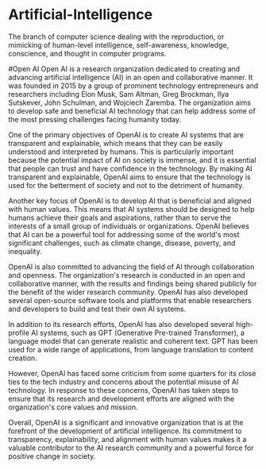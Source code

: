 # Artificial-Intelligence
The branch of computer science dealing with the reproduction, or mimicking of human-level intelligence, self-awareness, knowledge, conscience, and thought in computer programs.



#Open AI
    Open AI is a research organization dedicated to creating and advancing artificial intelligence (AI) in an open and collaborative manner. It was founded in 2015 by a group of prominent technology entrepreneurs and researchers including Elon Musk, Sam Altman, Greg Brockman, Ilya Sutskever, John Schulman, and Wojciech Zaremba. The organization aims to develop safe and beneficial AI technology that can help address some of the most pressing challenges facing humanity today.

One of the primary objectives of OpenAI is to create AI systems that are transparent and explainable, which means that they can be easily understood and interpreted by humans. This is particularly important because the potential impact of AI on society is immense, and it is essential that people can trust and have confidence in the technology. By making AI transparent and explainable, OpenAI aims to ensure that the technology is used for the betterment of society and not to the detriment of humanity.

Another key focus of OpenAI is to develop AI that is beneficial and aligned with human values. This means that AI systems should be designed to help humans achieve their goals and aspirations, rather than to serve the interests of a small group of individuals or organizations. OpenAI believes that AI can be a powerful tool for addressing some of the world's most significant challenges, such as climate change, disease, poverty, and inequality.

OpenAI is also committed to advancing the field of AI through collaboration and openness. The organization's research is conducted in an open and collaborative manner, with the results and findings being shared publicly for the benefit of the wider research community. OpenAI has also developed several open-source software tools and platforms that enable researchers and developers to build and test their own AI systems.

In addition to its research efforts, OpenAI has also developed several high-profile AI systems, such as GPT (Generative Pre-trained Transformer), a language model that can generate realistic and coherent text. GPT has been used for a wide range of applications, from language translation to content creation.

However, OpenAI has faced some criticism from some quarters for its close ties to the tech industry and concerns about the potential misuse of AI technology. In response to these concerns, OpenAI has taken steps to ensure that its research and development efforts are aligned with the organization's core values and mission.

Overall, OpenAI is a significant and innovative organization that is at the forefront of the development of artificial intelligence. Its commitment to transparency, explainability, and alignment with human values makes it a valuable contributor to the AI research community and a powerful force for positive change in society.
